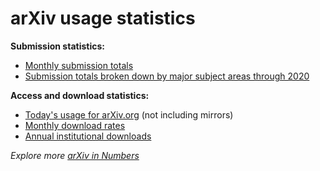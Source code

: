arXiv usage statistics
======================

**Submission statistics:**

-   [Monthly submission totals](/stats/monthly_submissions)
-   [Submission totals broken down by major subject areas through 2020](2020_by_area/index)

**Access and download statistics:**

-   [Today's usage for arXiv.org](/stats/today) (not
    including mirrors)
-   [Monthly download rates](/stats/monthly_downloads)
-   [Annual institutional downloads](/about/reports/2020_usage)

_Explore more [arXiv in Numbers](/about/reports/2020_usage)_

